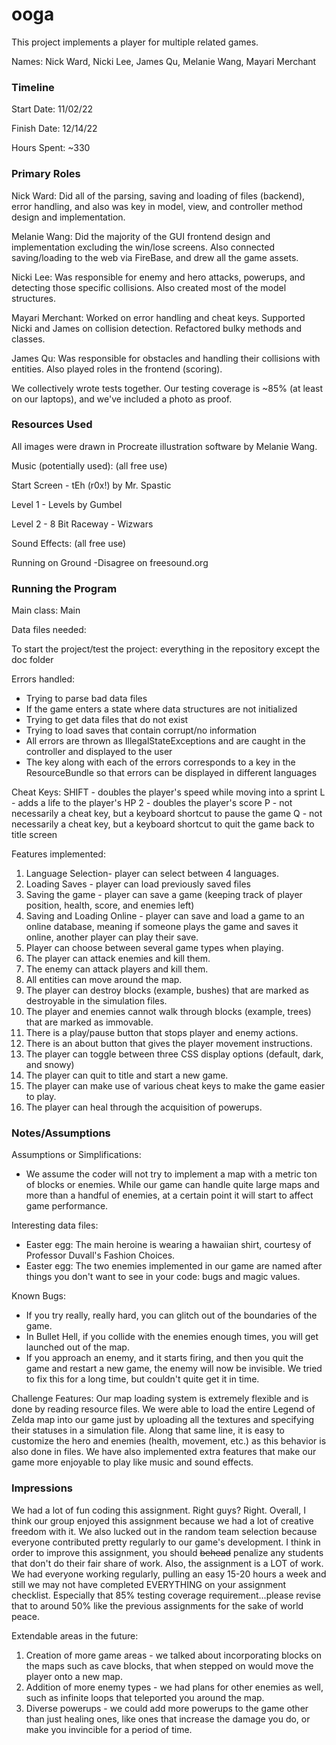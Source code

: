 ooga
====

This project implements a player for multiple related games.

Names: Nick Ward, Nicki Lee, James Qu, Melanie Wang, Mayari Merchant


### Timeline

Start Date: 11/02/22

Finish Date: 12/14/22

Hours Spent: ~330

### Primary Roles
Nick Ward: Did all of the parsing, saving and loading of files (backend), error handling, and also was key in model, view, and controller method design and implementation.

Melanie Wang: Did the majority of the GUI frontend design and implementation excluding the win/lose screens. Also connected saving/loading to the web via FireBase, and drew all the game assets.

Nicki Lee: Was responsible for enemy and hero attacks, powerups, and detecting those specific collisions. Also created most of the model structures.

Mayari Merchant: Worked on error handling and cheat keys. Supported Nicki and James on collision detection. Refactored bulky methods and classes. 

James Qu: Was responsible for obstacles and handling their collisions with entities. Also played roles in the frontend (scoring).

We collectively wrote tests together. Our testing coverage is ~85% (at least on our laptops), and we've included a photo
as proof. 
### Resources Used
All images were drawn in Procreate illustration software by Melanie Wang.

Music (potentially used): (all free use)

Start Screen - tEh (r0x!) by Mr. Spastic

Level 1 - Levels by Gumbel

Level 2 - 8 Bit Raceway - Wizwars

Sound Effects: (all free use)

Running on Ground -Disagree on freesound.org

### Running the Program

Main class: Main

Data files needed: 

To start the project/test the project: everything in the repository except the doc folder

Errors handled:
* Trying to parse bad data files
* If the game enters a state where data structures are not initialized
* Trying to get data files that do not exist
* Trying to load saves that contain corrupt/no information
* All errors are thrown as IllegalStateExceptions and are caught in the controller and displayed to the user
* The key along with each of the errors corresponds to a key in the ResourceBundle so that errors can be displayed in different languages

Cheat Keys: 
SHIFT - doubles the player's speed while moving into a sprint 
L - adds a life to the player's HP 
2 - doubles the player's score 
P - not necessarily a cheat key, but a keyboard shortcut to pause the game 
Q - not necessarily a cheat key, but a keyboard shortcut to quit the game back to title screen 

Features implemented:
1. Language Selection- player can select between 4 languages.
2. Loading Saves - player can load previously saved files
3. Saving the game - player can save a game (keeping track of player position, health, score, and enemies left)
4. Saving and Loading Online - player can save and load a game to an online database, meaning if someone plays the game and saves it online, another player can play their save.
5. Player can choose between several game types when playing.
6. The player can attack enemies and kill them.
7. The enemy can attack players and kill them.
8. All entities can move around the map.
9. The player can destroy blocks (example, bushes) that are marked as destroyable in the simulation files.
10. The player and enemies cannot walk through blocks (example, trees) that are marked as immovable.
10. There is a play/pause button that stops player and enemy actions.
11. There is an about button that gives the player movement instructions.
12. The player can toggle between three CSS display options (default, dark, and snowy)
13. The player can quit to title and start a new game.
14. The player can make use of various cheat keys to make the game easier to play.
15. The player can heal through the acquisition of powerups.

### Notes/Assumptions

Assumptions or Simplifications:
* We assume the coder will not try to implement a map with
a metric ton of blocks or enemies. While our game can handle quite large maps and more than a handful of enemies,
at a certain point it will start to affect game performance.

Interesting data files:
* Easter egg: The main heroine is wearing a hawaiian shirt, courtesy of Professor Duvall's Fashion Choices.
* Easter egg: The two enemies implemented in our game are named after things you don't want to see in your code:
bugs and magic values. 

Known Bugs:
* If you try really, really hard, you can glitch out of the boundaries of the game.
* In Bullet Hell, if you collide with the enemies enough times, you will get launched out of the map.
* If you approach an enemy, and it starts firing, and then you quit the game and restart a new game, the enemy will now
be invisible. We tried to fix this for a long time, but couldn't quite get it in time.

Challenge Features:
Our map loading system is extremely flexible and is done by reading resource files. We were able to load the entire
Legend of Zelda map into our game just by uploading all the textures and specifying their statuses in a simulation file. 
Along that same line, it is easy to customize the hero and enemies (health, movement, etc.) as this behavior is also
done in files. 
We have also implemented extra features that make our game more enjoyable to play like music and sound effects.


### Impressions
We had a lot of fun coding this assignment. Right guys? Right. 
Overall, I think our group enjoyed this assignment because we had a lot of creative freedom with it. We also lucked out in the random team selection
because everyone contributed pretty regularly to our game's development. I think in order to improve this assignment, you should ~~behead~~ penalize any students that don't do their fair share of work.
Also, the assignment is a LOT of work. We had everyone working regularly, pulling an easy 15-20 hours a week and still
we may not have completed EVERYTHING on your assignment checklist. Especially that 85% testing coverage requirement...please revise that to around 50% like the previous assignments for the sake of world peace.

Extendable areas in the future:
1. Creation of more game areas - we talked about incorporating blocks on the maps such as cave blocks, that when stepped on would move the player onto a new map.
2. Addition of more enemy types - we had plans for other enemies as well, such as infinite loops that teleported you around the map. 
3. Diverse powerups - we could add more powerups to the game other than just healing ones, like ones that increase the damage you do, or make you invincible for a period of time.


